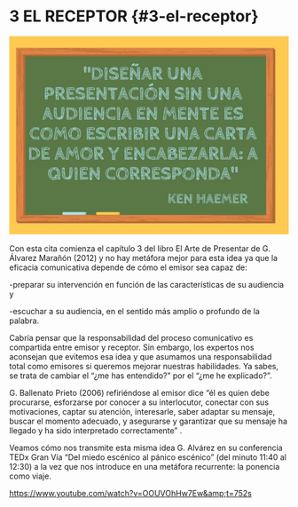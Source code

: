 # 3 EL RECEPTOR {#3-el-receptor}

![](images/image10.jpg)

Con esta cita comienza el capítulo 3 del libro El Arte de Presentar de G. Álvarez Marañón (2012) y no hay metáfora mejor para esta idea ya que  la eficacia comunicativa depende de cómo el emisor sea capaz de:

-preparar su intervención en función de las características de su audiencia y

-escuchar a su audiencia, en el sentido más amplio o profundo de la palabra.

Cabría pensar que la responsabilidad del proceso comunicativo es compartida entre emisor y receptor. Sin embargo, los expertos nos aconsejan que evitemos esa idea y que asumamos una responsabilidad total como emisores si queremos mejorar nuestras habilidades. Ya sabes, se trata de cambiar el “¿me has entendido?” por el “¿me he explicado?”.

G. Ballenato Prieto (2006) refiriéndose al emisor dice “él es quien debe procurarse, esforzarse por conocer a su interlocutor, conectar con sus motivaciones, captar su atención, interesarle, saber adaptar su mensaje, buscar el momento adecuado, y asegurarse y garantizar que su mensaje ha llegado y ha sido interpretado correctamente” .

Veamos cómo nos transmite esta misma idea G. Alvárez en su conferencia TEDx Gran Vía “Del miedo escénico al pánico escénico” (del minuto 11:40 al 12:30) a la vez que nos introduce en una metáfora recurrente: la ponencia como viaje.

https://www.youtube.com/watch?v=OOUVOhHw7Ew&amp;t=752s